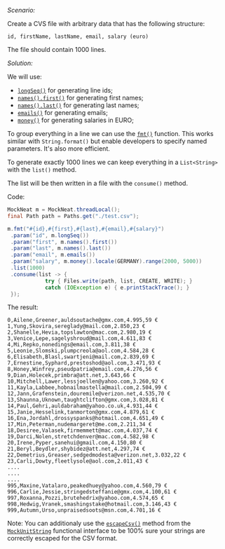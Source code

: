 *Scenario:* 

Create a CVS file with arbitrary data that has the following structure:

`id, firstName, lastName, email, salary (euro)`

The file should contain 1000 lines.

*Solution:*

We will use:
- [`longSeq()`](MockNeat#longseq) for generating line ids;
- [`names().first()`](MockNeat#names) for generating first names;
- [`names().last()`](MockNeat#names) for generating last names;
- [`emails()`](MockNeat#emails) for generating emails;
- [`money()`](MockNeat#money) for generating salaries in EURO;

To group everything in a line we can use the [`fmt()`](MockNeat#fmt) function. This works similar with `String.format()` but enable developers to specify named parameters. It's also more efficient.

To generate exactly 1000 lines we can keep everything in a `List<String>` with the `list()` method.

The list will be then written in a file with the `consume()` method.

Code:
```java
MockNeat m = MockNeat.threadLocal();
final Path path = Paths.get("./test.csv");

m.fmt("#{id},#{first},#{last},#{email},#{salary}")
 .param("id", m.longSeq())
 .param("first", m.names().first())
 .param("last", m.names().last())
 .param("email", m.emails())
 .param("salary", m.money().locale(GERMANY).range(2000, 5000))
 .list(1000)
 .consume(list -> {
            try { Files.write(path, list, CREATE, WRITE); }
            catch (IOException e) { e.printStackTrace(); }
 });
```

The result:
```
0,Ailene,Greener,auldsoutache@gmx.com,4.995,59 €
1,Yung,Skovira,sereglady@mail.com,2.850,23 €
2,Shanelle,Hevia,topslawton@mac.com,2.980,19 €
3,Venice,Lepe,sagelyshroud@mail.com,4.611,83 €
4,Mi,Repko,nonedings@email.com,3.811,38 €
5,Leonie,Slomski,plumpcreola@aol.com,4.584,28 €
6,Elisabeth,Blasl,swartjeni@mail.com,2.839,69 €
7,Ernestine,Syphard,prestoshod@aol.com,3.471,93 €
8,Honey,Winfrey,pseudpatria@email.com,4.276,56 €
9,Dian,Holecek,primbra@att.net,3.643,66 €
10,Mitchell,Lawer,lessjoellen@yahoo.com,3.260,92 €
11,Kayla,Labbee,hobnailmastella@mail.com,2.504,99 €
12,Jann,Grafenstein,douremile@verizon.net,4.535,70 €
13,Shaunna,Uknown,taughtclifton@gmx.com,3.028,81 €
14,Paul,Gehri,auldabraham@yahoo.co.uk,4.931,44 €
15,Janie,Hesselink,tanmorton@gmx.com,4.879,61 €
16,Ena,Jordahl,drossyspanks@hotmail.com,4.651,49 €
17,Min,Peterman,nudemargeret@me.com,2.211,34 €
18,Desiree,Valasek,firmemmett@mac.com,4.037,74 €
19,Darci,Nolen,stretchdenver@mac.com,4.582,98 €
20,Irene,Pyper,sanehui@gmail.com,4.150,80 €
21,Beryl,Beydler,shybidez@att.net,4.297,74 €
22,Demetrius,Greaser,sedgedmodesta@verizon.net,3.032,22 €
23,Carli,Dowty,fleetlysole@aol.com,2.011,43 €
....
....
....
995,Maxine,Vatalaro,peakedhuey@yahoo.com,4.560,79 €
996,Carlie,Jessie,stringedsteffanie@gmx.com,4.100,61 €
997,Roxanna,Pozzi,brutehedrix@yahoo.com,4.574,65 €
998,Hedwig,Vranek,smashingstake@hotmail.com,3.146,43 €
999,Autumn,Urso,unpraisedsoots@msn.com,4.701,16 €
```

Note: You can additionaly use the [`escapeCsv()`](MockUnitString#escapeCsv) method from the [`MockUnitString`](MockUnitString) functional interface to be 100% sure your strings are correctly escaped for the CSV format.